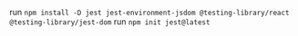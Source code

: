 run `npm install -D jest jest-environment-jsdom @testing-library/react @testing-library/jest-dom`
run `npm init jest@latest`
